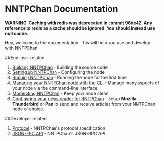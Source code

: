 NNTPChan Documentation
======================
**WARNING: Caching with redis was deprecated in [commit 96de42](https://github.com/majestrate/srndv2/commit/96de42bf5d689a54d27871c9f8bc4ef3d0cdbefc). Any reference to redis as a cache should be ignored. You should instead use null cache.**

Hey, welcome to the documentation. This will help you use and develop with NNTPChan.

##End-user related

1. [Building NNTPChan](building.md) -  Building the source code
2. [Setting up NNTPChan](setting-up.md) - Configuring the node
3. [Running NNTPChan](running.md) - Running the node for the first time
4. [Managing your NNTPChan node with the CLI](cli.md) -  Manage many aspects of your node via the command-line interface
5. [Moderating NNTPChan](moderation.md) - Keep your node clean
5. [Configuring your news reader for NNTPChan](extras/configure-newsreader.md) - Setup **Mozilla Thunderbird** or **Pan** to send and receive articles from your NNTPChan node of choice.

##Developer related

1. [Protocol](developer/protocol.md) - NNTPChan's protocol specification
2. [JSON-RPC API](developer/api.md) - NNTPChan's JSON-RPC API
